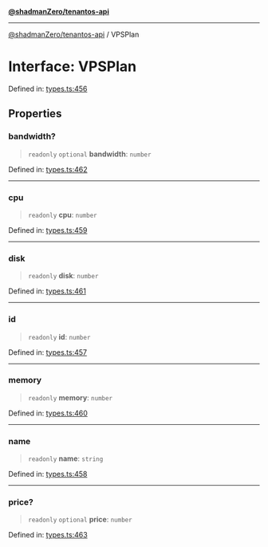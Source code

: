 [**@shadmanZero/tenantos-api**](../README.md)

***

[@shadmanZero/tenantos-api](../globals.md) / VPSPlan

# Interface: VPSPlan

Defined in: [types.ts:456](https://github.com/shadmanZero/tenantos-api/blob/1519ecac4035082956b06ca1cf266b8ad4cc7904/src/types.ts#L456)

## Properties

### bandwidth?

> `readonly` `optional` **bandwidth**: `number`

Defined in: [types.ts:462](https://github.com/shadmanZero/tenantos-api/blob/1519ecac4035082956b06ca1cf266b8ad4cc7904/src/types.ts#L462)

***

### cpu

> `readonly` **cpu**: `number`

Defined in: [types.ts:459](https://github.com/shadmanZero/tenantos-api/blob/1519ecac4035082956b06ca1cf266b8ad4cc7904/src/types.ts#L459)

***

### disk

> `readonly` **disk**: `number`

Defined in: [types.ts:461](https://github.com/shadmanZero/tenantos-api/blob/1519ecac4035082956b06ca1cf266b8ad4cc7904/src/types.ts#L461)

***

### id

> `readonly` **id**: `number`

Defined in: [types.ts:457](https://github.com/shadmanZero/tenantos-api/blob/1519ecac4035082956b06ca1cf266b8ad4cc7904/src/types.ts#L457)

***

### memory

> `readonly` **memory**: `number`

Defined in: [types.ts:460](https://github.com/shadmanZero/tenantos-api/blob/1519ecac4035082956b06ca1cf266b8ad4cc7904/src/types.ts#L460)

***

### name

> `readonly` **name**: `string`

Defined in: [types.ts:458](https://github.com/shadmanZero/tenantos-api/blob/1519ecac4035082956b06ca1cf266b8ad4cc7904/src/types.ts#L458)

***

### price?

> `readonly` `optional` **price**: `number`

Defined in: [types.ts:463](https://github.com/shadmanZero/tenantos-api/blob/1519ecac4035082956b06ca1cf266b8ad4cc7904/src/types.ts#L463)
